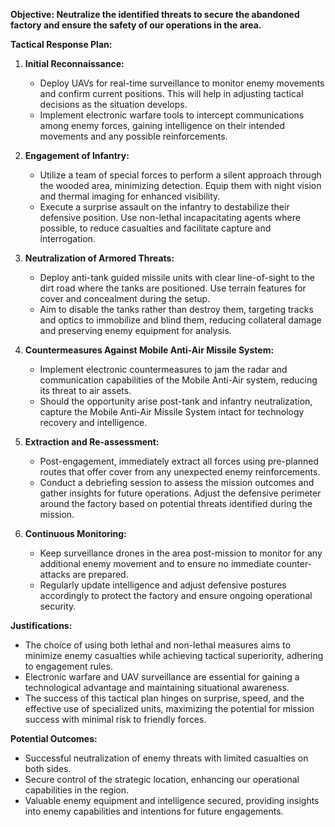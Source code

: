 **Objective: Neutralize the identified threats to secure the abandoned factory and ensure the safety of our operations in the area.**

**Tactical Response Plan:**

1. **Initial Reconnaissance:**
   - Deploy UAVs for real-time surveillance to monitor enemy movements and confirm current positions. This will help in adjusting tactical decisions as the situation develops.
   - Implement electronic warfare tools to intercept communications among enemy forces, gaining intelligence on their intended movements and any possible reinforcements.

2. **Engagement of Infantry:**
   - Utilize a team of special forces to perform a silent approach through the wooded area, minimizing detection. Equip them with night vision and thermal imaging for enhanced visibility.
   - Execute a surprise assault on the infantry to destabilize their defensive position. Use non-lethal incapacitating agents where possible, to reduce casualties and facilitate capture and interrogation.

3. **Neutralization of Armored Threats:**
   - Deploy anti-tank guided missile units with clear line-of-sight to the dirt road where the tanks are positioned. Use terrain features for cover and concealment during the setup.
   - Aim to disable the tanks rather than destroy them, targeting tracks and optics to immobilize and blind them, reducing collateral damage and preserving enemy equipment for analysis.

4. **Countermeasures Against Mobile Anti-Air Missile System:**
   - Implement electronic countermeasures to jam the radar and communication capabilities of the Mobile Anti-Air system, reducing its threat to air assets.
   - Should the opportunity arise post-tank and infantry neutralization, capture the Mobile Anti-Air Missile System intact for technology recovery and intelligence.

5. **Extraction and Re-assessment:**
   - Post-engagement, immediately extract all forces using pre-planned routes that offer cover from any unexpected enemy reinforcements.
   - Conduct a debriefing session to assess the mission outcomes and gather insights for future operations. Adjust the defensive perimeter around the factory based on potential threats identified during the mission.

6. **Continuous Monitoring:**
   - Keep surveillance drones in the area post-mission to monitor for any additional enemy movement and to ensure no immediate counter-attacks are prepared.
   - Regularly update intelligence and adjust defensive postures accordingly to protect the factory and ensure ongoing operational security.

**Justifications:**
- The choice of using both lethal and non-lethal measures aims to minimize enemy casualties while achieving tactical superiority, adhering to engagement rules.
- Electronic warfare and UAV surveillance are essential for gaining a technological advantage and maintaining situational awareness.
- The success of this tactical plan hinges on surprise, speed, and the effective use of specialized units, maximizing the potential for mission success with minimal risk to friendly forces.

**Potential Outcomes:**
- Successful neutralization of enemy threats with limited casualties on both sides.
- Secure control of the strategic location, enhancing our operational capabilities in the region.
- Valuable enemy equipment and intelligence secured, providing insights into enemy capabilities and intentions for future engagements.